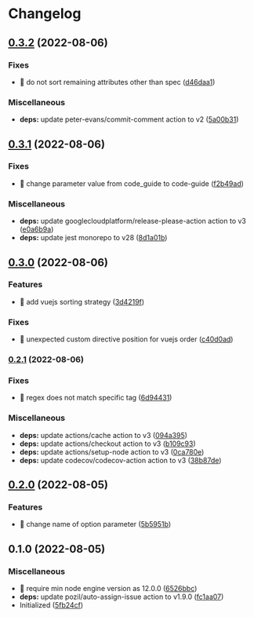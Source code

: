 # Changelog

## [0.3.2](https://github.com/shufo/html-attribute-sorter/compare/v0.3.1...v0.3.2) (2022-08-06)


### Fixes

* 🐛 do not sort remaining attributes other than spec ([d46daa1](https://github.com/shufo/html-attribute-sorter/commit/d46daa19ef44f0dc7e690d8d7ea4583e32a44b17))


### Miscellaneous

* **deps:** update peter-evans/commit-comment action to v2 ([5a00b31](https://github.com/shufo/html-attribute-sorter/commit/5a00b31fe87d6d6fe7fc2829e4a3b7187e246a17))

## [0.3.1](https://github.com/shufo/html-attribute-sorter/compare/v0.3.0...v0.3.1) (2022-08-06)


### Fixes

* 🐛 change parameter value from code_guide to code-guide ([f2b49ad](https://github.com/shufo/html-attribute-sorter/commit/f2b49ad5b320da206f239d7a0a86f8d6b8a06650))


### Miscellaneous

* **deps:** update googlecloudplatform/release-please-action action to v3 ([e0a6b9a](https://github.com/shufo/html-attribute-sorter/commit/e0a6b9a8b333add204c7b5530598344cd75e997c))
* **deps:** update jest monorepo to v28 ([8d1a01b](https://github.com/shufo/html-attribute-sorter/commit/8d1a01b99795df41bfc935156c346dd0f1721721))

## [0.3.0](https://www.github.com/shufo/html-attribute-sorter/compare/v0.2.1...v0.3.0) (2022-08-06)


### Features

* 🎸 add vuejs sorting strategy ([3d4219f](https://www.github.com/shufo/html-attribute-sorter/commit/3d4219f9ae26b83714b4ac43ad6c24eed7b8e412))


### Fixes

* 🐛 unexpected custom directive position for vuejs order ([c40d0ad](https://www.github.com/shufo/html-attribute-sorter/commit/c40d0ad1c9ffe9d21886406727fd2edd7e5e2c68))

### [0.2.1](https://www.github.com/shufo/html-attribute-sorter/compare/v0.2.0...v0.2.1) (2022-08-06)


### Fixes

* 🐛 regex does not match specific tag ([6d94431](https://www.github.com/shufo/html-attribute-sorter/commit/6d944314fb2c68950527ed8a7992c15e98b0dfc5))


### Miscellaneous

* **deps:** update actions/cache action to v3 ([094a395](https://www.github.com/shufo/html-attribute-sorter/commit/094a395bcdf5137efed4971449aac3973c688fb0))
* **deps:** update actions/checkout action to v3 ([b109c93](https://www.github.com/shufo/html-attribute-sorter/commit/b109c93259e443f8bb916418b3488f5096d73c86))
* **deps:** update actions/setup-node action to v3 ([0ca780e](https://www.github.com/shufo/html-attribute-sorter/commit/0ca780ecd9c04d7f78673d95f01d6d49c08ae275))
* **deps:** update codecov/codecov-action action to v3 ([38b87de](https://www.github.com/shufo/html-attribute-sorter/commit/38b87deb8630302fedbeb5e384cdf22b3a97e730))

## [0.2.0](https://www.github.com/shufo/html-attribute-sorter/compare/v0.1.0...v0.2.0) (2022-08-05)


### Features

* 🎸 change name of option parameter ([5b5951b](https://www.github.com/shufo/html-attribute-sorter/commit/5b5951bb3b0c8e761fd5de2a7e898e6cc480711b))

## 0.1.0 (2022-08-05)


### Miscellaneous

* 🤖 require min node engine version as 12.0.0 ([6526bbc](https://www.github.com/shufo/html-attribute-sorter/commit/6526bbc55baa16c2b908d59c904ffa3c8346e012))
* **deps:** update pozil/auto-assign-issue action to v1.9.0 ([fc1aa07](https://www.github.com/shufo/html-attribute-sorter/commit/fc1aa07fe5bcf536c6be3caa02f37d1ebc8beee1))
* Initialized ([5fb24cf](https://www.github.com/shufo/html-attribute-sorter/commit/5fb24cfdc1ccf8b46a938fe3018b3fda02c2893c))
